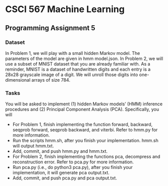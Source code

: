# CSCI 567 Machine Learning

## Programming Assignment 5

### Dataset
In Problem 1, we will play with a small hidden Markov model. The parameters of the model
are given in hmm model.json.
In Problem 2, we will use a subset of MNIST dataset that you are already familiar with. As a reminder,
MNIST is a dataset of handwritten digits and each entry is a 28x28 grayscale image of a digit. We will
unroll those digits into one-dimensional arrays of size 784.

### Tasks
You will be asked to implement (1) hidden Markov models’ (HMM) inference procedures and
(2) Principal Component Analysis (PCA). Specifically, you will
- For Problem 1, finish implementing the function forward, backward, seqprob forward, seqprob backward, and viterbi. Refer to hmm.py for more information.
- Run the scripts hmm.sh, after you finish your implementation. hmm.sh will output hmm.txt.
- Add, commit, and push hmm.py and hmm.txt.
- For Problem 2, finish implementing the functions pca, decompress and reconstruction error. Refer to pca.py for more information.
- Run pca.py (i.e., do python3 pca.py), after you finish your implementation, it will generate pca output.txt.
- Add, commit, and push pca.py and pca output.txt.
